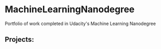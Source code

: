 # MachineLearningNanodegree
Portfolio of work completed in Udacity's Machine Learning Nanodegree

Projects:
-
